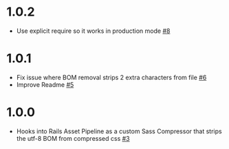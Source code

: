 # 1.0.2

* Use explicit require so it works in production mode [#8](https://github.com/alphagov/asset_bom_removal-rails/pull/8)

# 1.0.1

* Fix issue where BOM removal strips 2 extra characters from file [#6](https://github.com/alphagov/asset_bom_removal-rails/pull/6)
* Improve Readme [#5](https://github.com/alphagov/asset_bom_removal-rails/pull/5)

# 1.0.0

* Hooks into Rails Asset Pipeline as a custom Sass Compressor that strips the utf-8 BOM from compressed css [#3](https://github.com/alphagov/asset_bom_removal-rails/pull/3)
